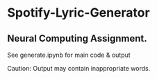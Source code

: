 # Spotify-Lyric-Generator
## Neural Computing Assignment. 
See generate.ipynb for main code & output

Caution: Output may contain inappropriate words.
